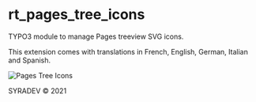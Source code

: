 # rt_pages_tree_icons

TYPO3 module to manage Pages treeview SVG icons.

This extension comes with translations in French, English, German, Italian and Spanish.

![Pages Tree Icons](https://github.com/Treedent/rt_pages_tree_icons/blob/T3V9-V10/Documentation/Images/rt_pages_tree_icons.png?raw=true)

SYRADEV © 2021
